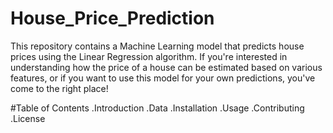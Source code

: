 # House_Price_Prediction
This repository contains a Machine Learning model that predicts house prices using the Linear Regression algorithm. If you're interested in understanding how the price of a house can be estimated based on various features, or if you want to use this model for your own predictions, you've come to the right place!

#Table of Contents
.Introduction
.Data
.Installation
.Usage
.Contributing
.License
